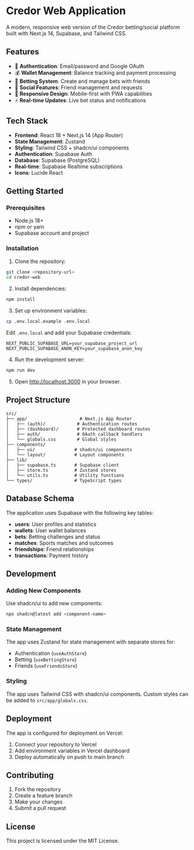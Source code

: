 # Credor Web Application

A modern, responsive web version of the Credor betting/social platform built with Next.js 14, Supabase, and Tailwind CSS.

## Features

- 🔐 **Authentication**: Email/password and Google OAuth
- 💰 **Wallet Management**: Balance tracking and payment processing
- 🎯 **Betting System**: Create and manage bets with friends
- 👥 **Social Features**: Friend management and requests
- 📱 **Responsive Design**: Mobile-first with PWA capabilities
- ⚡ **Real-time Updates**: Live bet status and notifications

## Tech Stack

- **Frontend**: React 18 + Next.js 14 (App Router)
- **State Management**: Zustand
- **Styling**: Tailwind CSS + shadcn/ui components
- **Authentication**: Supabase Auth
- **Database**: Supabase (PostgreSQL)
- **Real-time**: Supabase Realtime subscriptions
- **Icons**: Lucide React

## Getting Started

### Prerequisites

- Node.js 18+ 
- npm or yarn
- Supabase account and project

### Installation

1. Clone the repository:
```bash
git clone <repository-url>
cd credor-web
```

2. Install dependencies:
```bash
npm install
```

3. Set up environment variables:
```bash
cp .env.local.example .env.local
```

Edit `.env.local` and add your Supabase credentials:
```env
NEXT_PUBLIC_SUPABASE_URL=your_supabase_project_url
NEXT_PUBLIC_SUPABASE_ANON_KEY=your_supabase_anon_key
```

4. Run the development server:
```bash
npm run dev
```

5. Open [http://localhost:3000](http://localhost:3000) in your browser.

## Project Structure

```
src/
├── app/                    # Next.js App Router
│   ├── (auth)/            # Authentication routes
│   ├── (dashboard)/       # Protected dashboard routes
│   ├── auth/              # OAuth callback handlers
│   └── globals.css        # Global styles
├── components/
│   ├── ui/               # shadcn/ui components
│   └── layout/           # Layout components
├── lib/
│   ├── supabase.ts       # Supabase client
│   ├── store.ts          # Zustand stores
│   └── utils.ts          # Utility functions
└── types/                # TypeScript types
```

## Database Schema

The application uses Supabase with the following key tables:

- **users**: User profiles and statistics
- **wallets**: User wallet balances
- **bets**: Betting challenges and status
- **matches**: Sports matches and outcomes
- **friendships**: Friend relationships
- **transactions**: Payment history

## Development

### Adding New Components

Use shadcn/ui to add new components:
```bash
npx shadcn@latest add <component-name>
```

### State Management

The app uses Zustand for state management with separate stores for:
- Authentication (`useAuthStore`)
- Betting (`useBettingStore`)
- Friends (`useFriendsStore`)

### Styling

The app uses Tailwind CSS with shadcn/ui components. Custom styles can be added to `src/app/globals.css`.

## Deployment

The app is configured for deployment on Vercel:

1. Connect your repository to Vercel
2. Add environment variables in Vercel dashboard
3. Deploy automatically on push to main branch

## Contributing

1. Fork the repository
2. Create a feature branch
3. Make your changes
4. Submit a pull request

## License

This project is licensed under the MIT License.
